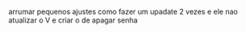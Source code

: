 arrumar pequenos ajustes como fazer um upadate 2 vezes e ele nao atualizar o V e criar o de apagar senha
